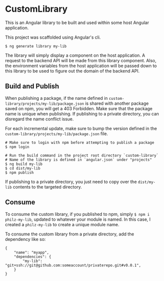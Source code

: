 # CustomLibrary

This is an Angular library to be built and used within some host Angular application.

This project was scaffolded using Angular's cli.

```
$ ng generate library my-lib
```

The library will simply display a component on the host application. A request to the backend API will be made from this library component. Also, the environment variables from the host application will be passed down to this library to be used to figure out the domain of the backend API.

## Build and Publish

When publishing a package, if the name defined in `custom-library/projects/my-lib/package.json` is shared with another package saved on npm, you will get a 403 Forbidden. Make sure that the package name is unique when publishing. If publishing to a private directory, you can disregard the name conflict issue.

For each incremental update, make sure to bump the version defined in the `custom-library/projects/my-lib/package.json` file.

```
# Make sure to login with npm before attempting to publish a package
$ npm login

# Run the build command in the project root directory `custom-library`
# Name of the library is defined in `angular.json` under "projects"
$ ng build my-lib
$ cd dist/my-lib
$ npm publish
```

If publishing to a private directory, you just need to copy over the `dist/my-lib` contents to the targeted directory.

## Consume

To consume the custom library, if you published to npm, simply `$ npm i philz-my-lib`, updated to whatever your module is named. In this case, I created a `philz-my-lib` to create a unique module name.

To consume the custom library from a private directory, add the dependency like so:
```
{
    "name": "myapp",
    "dependencies": {
        "my-lib": "git+ssh://git@github.com:someaccount/privaterepo.git#v0.0.1",
    }
}
```

